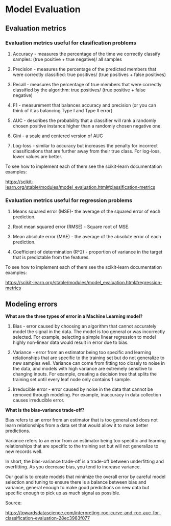# Model Evaluation

## Evaluation metrics

### Evaluation metrics useful for clasification problems

1. Accuracy - measures the percentage of the time we correctly classify samples: (true positive + true negative)/ all samples

2. Precision - measures the percentage of the predicted members that were correctly classified: true positives/ (true positives + false positives)

3. Recall - measures the percentage of true members that were correctly classified by the algorithm: true positives/ (true positive + false negative)

4. F1 - measurement that balances accuracy and precision (or you can think of it as balancing Type I and Type II error)

5. AUC - describes the probability that a classifier will rank a randomly chosen positive instance higher than a randomly chosen negative one.

6. Gini - a scale and centered version of AUC

7. Log-loss - similar to accuracy but increases the penalty for incorrect classifications that are further away from their true class. For log-loss, lower values are better.

To see how to implement each of them see the scikit-learn documentation examples:

https://scikit-learn.org/stable/modules/model_evaluation.html#classification-metrics

### Evaluation metrics useful for regression problems

1. Means squared error (MSE)- the average of the squared error of each prediction.

2. Root mean squared error (RMSE) - Square root of MSE.

3. Mean absolute error (MAE) - the average of the absolute error of each prediction.

4. Coefficient of determination (R^2) - proportion of variance in the target that is predictable from the features.

To see how to implement each of them see the scikit-learn documentation examples:

https://scikit-learn.org/stable/modules/model_evaluation.html#regression-metrics

## Modeling errors

**What are the three types of error in a Machine Learning model?**

1. Bias - error caused by choosing an algorithm that cannot accurately model the signal in the data. The model is too general or was incorrectly selected. For example, selecting a simple linear regression to model highly non-linear data would result in error due to bias.

2. Variance - error from an estimator being too specific and learning relationships that are specific to the training set but do not generalize to new samples well. Variance can come from fitting too closely to noise in the data, and models with high variance are extremely sensitive to changing inputs.  For example, creating a decision tree that splits the training set until every leaf node only contains 1 sample.

3. Irreducible error - error caused by noise in the data that cannot be removed through modeling. For example, inaccuracy in data collection causes irreducible error.


**What is the bias-variance trade-off?**

Bias refers to an error from an estimator that is too general and does not learn relationships from a data set that would allow it to make better predictions.

Variance refers to an error from an estimator being too specific and learning relationships that are specific to the training set but will not generalize to new records well.

In short, the bias-variance trade-off is a trade-off between underfitting and overfitting. As you decrease bias, you tend to increase variance.

Our goal is to create models that minimize the overall error by careful model selection and tuning to ensure there is a balance between bias and variance, general enough to make good predictions on new data but specific enough to pick up as much signal as possible.

Source:

https://towardsdatascience.com/interpreting-roc-curve-and-roc-auc-for-classification-evaluation-28ec3983f077